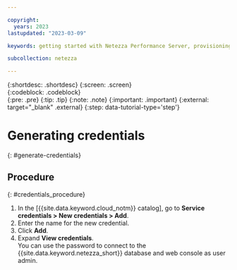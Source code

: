 ```yaml
---

copyright:
  years: 2023
lastupdated: "2023-03-09"

keywords: getting started with Netezza Performance Server, provisioning Netezza Performance Server

subcollection: netezza

---
```


{:shortdesc: .shortdesc}
{:screen: .screen}  
{:codeblock: .codeblock}  
{:pre: .pre}
{:tip: .tip}
{:note: .note}
{:important: .important}
{:external: target="_blank" .external}
{:step: data-tutorial-type='step'}

# Generating credentials
{: #generate-credentials}

## Procedure
{: #credentials_procedure}

1. In the [{{site.data.keyword.cloud_notm}} catalog], go to **Service credentials > New credentials > Add**.
1. Enter the name for the new credential.
1. Click **Add**.   
1. Expand **View credentials**.   
   You can use the password to connect to the {{site.data.keyword.netezza_short}} database and web console as user admin.